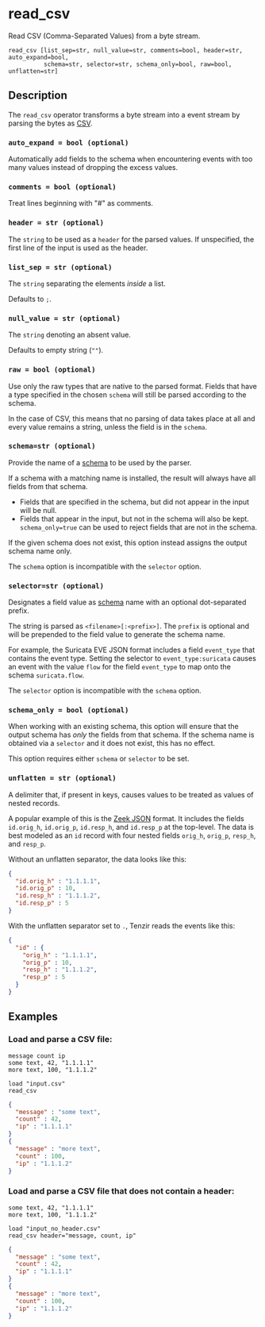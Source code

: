 # read_csv

Read CSV (Comma-Separated Values) from a byte stream.

```tql
read_csv [list_sep=str, null_value=str, comments=bool, header=str, auto_expand=bool,
          schema=str, selector=str, schema_only=bool, raw=bool, unflatten=str]
```

## Description

The `read_csv` operator transforms a byte stream into a event stream by parsing
the bytes as [CSV](https://en.wikipedia.org/wiki/Comma-separated_values).

### `auto_expand = bool (optional)`

Automatically add fields to the schema when encountering events with too many
values instead of dropping the excess values.

### `comments = bool (optional)`

Treat lines beginning with "#" as comments.

### `header = str (optional)`

The `string` to be used as a `header` for the parsed values.
If unspecified, the first line of the input is used as the header.

### `list_sep = str (optional)`

The `string` separating the elements _inside_ a list.

Defaults to `;`.

### `null_value = str (optional)`

The `string` denoting an absent value.

Defaults to empty string (`""`).

### `raw = bool (optional)`

Use only the raw types that are native to the parsed format. Fields that have a type
specified in the chosen `schema` will still be parsed according to the schema.

In the case of CSV, this means that no parsing of data takes place at all
and every value remains a string, unless the field is in the `schema`.

### `schema=str (optional)`

Provide the name of a [schema](../../data-model/schemas.md) to be used by the
parser.

If a schema with a matching name is installed, the result will always have
all fields from that schema.
* Fields that are specified in the schema, but did not appear in the input will be null.
* Fields that appear in the input, but not in the schema will also be kept. `schema_only=true`
can be used to reject fields that are not in the schema.

If the given schema does not exist, this option instead assigns the output schema name only.

The `schema` option is incompatible with the `selector` option.

### `selector=str (optional)`

Designates a field value as [schema](../../data-model/schemas.md) name with an
optional dot-separated prefix.

The string is parsed as `<filename>[:<prefix>]`. The `prefix` is optional and
will be prepended to the field value to generate the schema name.

For example, the Suricata EVE JSON format includes a field
`event_type` that contains the event type. Setting the selector to
`event_type:suricata` causes an event with the value `flow` for the field
`event_type` to map onto the schema `suricata.flow`.

The `selector` option is incompatible with the `schema` option.

### `schema_only = bool (optional)`

When working with an existing schema, this option will ensure that the output
schema has *only* the fields from that schema. If the schema name is obtained via a `selector`
and it does not exist, this has no effect.

This option requires either `schema` or `selector` to be set.

### `unflatten = str (optional)`

A delimiter that, if present in keys, causes values to be treated as values of
nested records.

A popular example of this is the [Zeek JSON](read_zeek_json.md) format. It includes
the fields `id.orig_h`, `id.orig_p`, `id.resp_h`, and `id.resp_p` at the
top-level. The data is best modeled as an `id` record with four nested fields
`orig_h`, `orig_p`, `resp_h`, and `resp_p`.

Without an unflatten separator, the data looks like this:

```json title="Without unflattening"
{
  "id.orig_h" : "1.1.1.1",
  "id.orig_p" : 10,
  "id.resp_h" : "1.1.1.2",
  "id.resp_p" : 5
}
```

With the unflatten separator set to `.`, Tenzir reads the events like this:

```json title="With 'unflatten'"
{
  "id" : {
    "orig_h" : "1.1.1.1",
    "orig_p" : 10,
    "resp_h" : "1.1.1.2",
    "resp_p" : 5
  }
}
```

## Examples

### Load and parse a CSV file:

```csv title="input.csv"
message count ip
some text, 42, "1.1.1.1"
more text, 100, "1.1.1.2"
```

```tql title="Pipeline"
load "input.csv"
read_csv
```

```json title="Output"
{
  "message" : "some text",
  "count" : 42,
  "ip" : "1.1.1.1"
}
{
  "message" : "more text",
  "count" : 100,
  "ip" : "1.1.1.2"
}
```

### Load and parse a CSV file that does not contain a header:

```csv title="input_no_header.csv"
some text, 42, "1.1.1.1"
more text, 100, "1.1.1.2"
```

```tql title="Pipeline"
load "input_no_header.csv"
read_csv header="message, count, ip"
```

```json title="Output"
{
  "message" : "some text",
  "count" : 42,
  "ip" : "1.1.1.1"
}
{
  "message" : "more text",
  "count" : 100,
  "ip" : "1.1.1.2"
}
```
